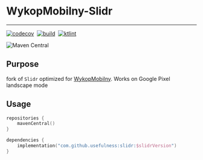 # WykopMobilny-Slidr

___

[![codecov](https://codecov.io/gh/usefulness/slidr/branch/master/graph/badge.svg)](https://codecov.io/gh/usefulness/slidr)
&nbsp;[![build](https://github.com/usefulness/slidr/actions/workflows/after_merge.yml/badge.svg)](https://github.com/usefulness/slidr/actions/workflows/after_merge.yml)
&nbsp;[![ktlint](https://img.shields.io/badge/code%20style-%E2%9D%A4-FF4081.svg)](https://ktlint.github.io/)

![Maven Central](https://img.shields.io/maven-central/v/com.github.usefulness/slidr?style=plastic)

## Purpose

fork of `Slidr` optimized for [WykopMobilny](https://github.com/otwarty-wykop-mobilny/wykop-android). Works on Google Pixel landscape mode

## Usage
```kotlin
repositories {
    mavenCentral()
}

dependencies {
    implementation("com.github.usefulness:slidr:$slidrVersion")
}
```
